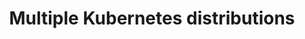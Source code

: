 ---
type: docs
title: "Multiple Kubernetes distributions"
linkTitle: "Multiple Kubernetes distributions"
weight: 7
description: >-
---